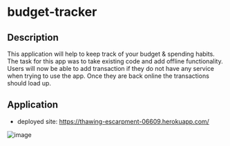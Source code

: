 # budget-tracker

## Description 

This application will help to keep track of your budget & spending habits. The task for this app was to take existing code and add offline functionality. Users will now be able to add transaction if they do not have any service when trying to use the app. Once they are back online the transactions should load up.

## Application 
* deployed site: https://thawing-escarpment-06609.herokuapp.com/


![image](https://user-images.githubusercontent.com/74389460/116015937-b0b82100-a600-11eb-80b5-34ce290f21b6.png)

